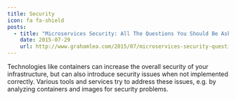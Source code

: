 ```yaml
---
title: Security
icon: fa fa-shield
posts:
  - title: "Microservices Security: All The Questions You Should Be Asking"
    date: 2015-07-29
    url: http://www.grahamlea.com/2015/07/microservices-security-questions/
---
```

Technologies like containers can increase the overall security of your infrastructure, but can also introduce security issues when not implemented correctly. Various tools and services try to address these issues, e.g. by analyzing containers and images for security problems.
